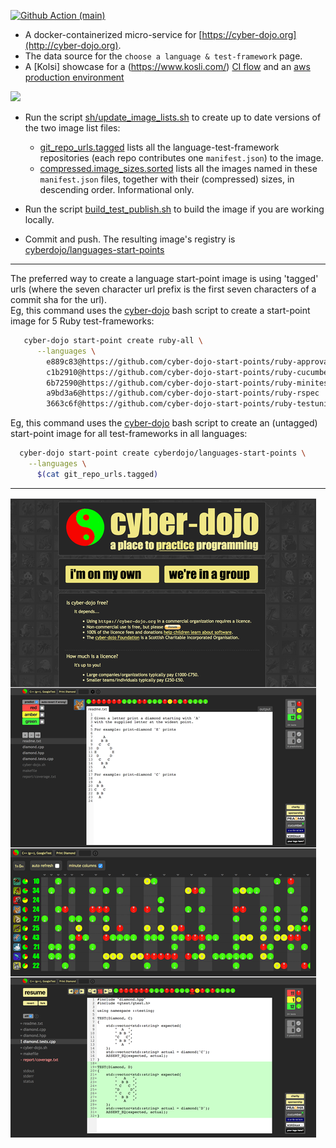 [![Github Action (main)](https://github.com/cyber-dojo/languages-start-points/actions/workflows/main.yml/badge.svg)](https://github.com/cyber-dojo/languages-start-points/actions)

- A docker-containerized micro-service for [https://cyber-dojo.org](http://cyber-dojo.org).
- The data source for the `choose a language & test-framework` page.
- A [Kolsi] showcase for a (https://www.kosli.com/) [CI flow](https://app.kosli.com/cyber-dojo/flows/languages-start-points/artifacts/) and an [aws production environment](https://app.kosli.com/cyber-dojo/environments/aws-prod/snapshots/)

<img width="75%" src="https://user-images.githubusercontent.com/252118/97070783-fa349e80-15d2-11eb-85e3-e0a1201be060.png">

- Run the script [sh/update_image_lists.sh](https://github.com/cyber-dojo/languages-start-points/blob/master/sh/update_image_lists.sh) to create up to date versions of the two image list files:
  - [git_repo_urls.tagged](https://github.com/cyber-dojo/languages-start-points/blob/master/git_repo_urls.tagged) lists all the language-test-framework repositories (each repo contributes one `manifest.json`) to the image.
  - [compressed.image_sizes.sorted](https://github.com/cyber-dojo/languages-start-points/blob/master/compressed.image_sizes.sorted) lists all the images named in these `manifest.json` files, together with their (compressed) sizes, in descending order. Informational only.

- Run the script [build_test_publish.sh](https://github.com/cyber-dojo/languages-start-points/blob/master/build_test_publish.sh) to build the image if you are working locally.
- Commit and push. The resulting image's registry is  [cyberdojo/languages-start-points](https://hub.docker.com/r/cyberdojo/languages-start-points/tags)


***

The preferred way to create a language start-point image is using 'tagged' urls (where the seven
character url prefix is the first seven characters of a commit sha for the url).  
Eg, this command uses the [cyber-dojo](https://github.com/cyber-dojo/commander/blob/master/cyber-dojo) bash script to create a start-point image for 5 Ruby test-frameworks:
```bash
   cyber-dojo start-point create ruby-all \
      --languages \
        e889c83@https://github.com/cyber-dojo-start-points/ruby-approval \
        c1b2910@https://github.com/cyber-dojo-start-points/ruby-cucumber \
        6b72590@https://github.com/cyber-dojo-start-points/ruby-minitest \
        a9bd3a6@https://github.com/cyber-dojo-start-points/ruby-rspec    \
        3663c6f@https://github.com/cyber-dojo-start-points/ruby-testunit
```

Eg, this command uses the [cyber-dojo](https://github.com/cyber-dojo/commander/blob/master/cyber-dojo) bash script to create an (untagged) start-point image for all test-frameworks in all languages:
```bash
  cyber-dojo start-point create cyberdojo/languages-start-points \
    --languages \
      $(cat git_repo_urls.tagged)
```

***

![cyber-dojo.org home page](https://github.com/cyber-dojo/cyber-dojo/blob/master/shared/home_page_snapshot.png)

